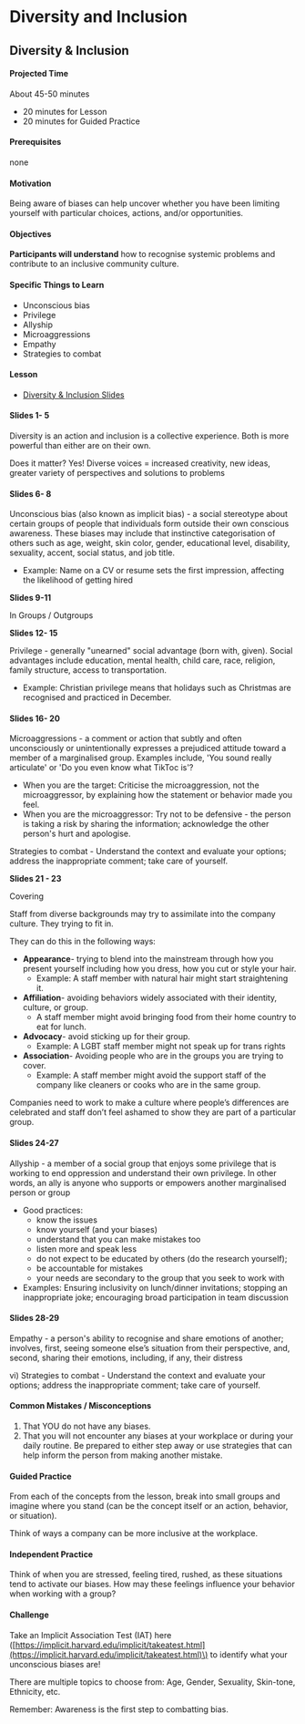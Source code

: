 # Diversity and Inclusion

## Diversity & Inclusion

#### Projected Time

About 45-50 minutes

* 20 minutes for Lesson
* 20 minutes for Guided Practice

#### Prerequisites

none

#### Motivation

Being aware of biases can help uncover whether you have been limiting yourself with particular choices, actions, and/or opportunities.

#### Objectives

**Participants will understand** how to recognise systemic problems and contribute to an inclusive community culture.

#### Specific Things to Learn

* Unconscious bias
* Privilege
* Allyship
* Microaggressions
* Empathy
* Strategies to combat

#### Lesson

* [Diversity & Inclusion Slides](https://docs.google.com/presentation/d/1gk-mLW_XpOYaEgDQX_s9NPulyuu6Fnd0szZc9Sv4WRY/edit?usp=sharing)

#### Slides 1- 5

Diversity is an action and inclusion is a collective experience. Both is more powerful than either are on their own.

Does it matter? Yes! Diverse voices = increased creativity, new ideas, greater variety of perspectives and solutions to problems

#### Slides 6- 8

Unconscious bias \(also known as implicit bias\) - a social stereotype about certain groups of people that individuals form outside their own conscious awareness. These biases may include that instinctive categorisation of others such as age, weight, skin color, gender, educational level, disability, sexuality, accent, social status, and job title.

* Example: Name on a CV or resume sets the first impression, affecting the likelihood of getting hired

**Slides 9-11**

In Groups / Outgroups 

**Slides 12- 15** 

Privilege - generally "unearned" social advantage \(born with, given\). Social advantages include education, mental health, child care, race, religion, family structure, access to transportation.

* Example: Christian privilege means that holidays such as Christmas are recognised and practiced in December.

#### Slides 16- 20

Microaggressions - a comment or action that subtly and often unconsciously or unintentionally expresses a prejudiced attitude toward a member of a marginalised group. Examples include, 'You sound really articulate' or 'Do you even know what TikToc is'?

* When you are the target: Criticise the microaggression, not the microaggressor, by explaining how the statement or behavior made you feel.
* When you are the microaggressor: Try not to be defensive - the person is taking a risk by sharing the information; acknowledge the other person's hurt and apologise.

Strategies to combat - Understand the context and evaluate your options; address the inappropriate comment; take care of yourself.

**Slides 21 - 23**

Covering

Staff from diverse backgrounds may try to assimilate into the company culture. They trying to fit in.  
  
They can do this in the following ways:

* **Appearance**- trying to blend into the mainstream through how you present yourself  including how you dress, how you cut or style your hair. 
  * Example: A staff member with natural hair might start straightening it. 
* **Affiliation**- avoiding behaviors widely associated with their identity, culture, or group. 
  * A staff member might avoid bringing food from their home country to eat for lunch.
* **Advocacy**-  avoid sticking up for their group.  
  * Example: A LGBT staff member might not speak up for trans rights
* **Association**- Avoiding people who are in the groups you are trying to cover. 
  * Example: A staff member might avoid the support staff of the company like cleaners or cooks who are in the same group.

Companies need to work to make a culture where people’s differences are celebrated and staff don’t feel ashamed to show they are part of a particular group. 

#### Slides 24-27

Allyship - a member of a social group that enjoys some privilege that is working to end oppression and understand their own privilege. In other words, an ally is anyone who supports or empowers another marginalised person or group

* Good practices: 
  * know the issues
  * know yourself \(and your biases\)
  * understand that you can make mistakes too
  * listen more and speak less
  * do not expect to be educated by others \(do the research yourself\); 
  * be accountable for mistakes 
  * your needs are secondary to the group that you seek to work with
* Examples: Ensuring inclusivity on lunch/dinner invitations; stopping an inappropriate joke; encouraging broad participation in team discussion

#### Slides 28-29

Empathy - a person's ability to recognise and share emotions of another; involves, first, seeing someone else’s situation from their perspective, and, second, sharing their emotions, including, if any, their distress

vi\) Strategies to combat - Understand the context and evaluate your options; address the inappropriate comment; take care of yourself.

#### Common Mistakes / Misconceptions

1. That YOU do not have any biases.
2. That you will not encounter any biases at your workplace or during your daily routine. Be prepared to either step away or use strategies that can help inform the person from making another mistake.

#### Guided Practice

From each of the concepts from the lesson, break into small groups and imagine where you stand \(can be the concept itself or an action, behavior, or situation\). 

Think of ways a company can be more inclusive at the workplace.

#### Independent Practice

Think of when you are stressed, feeling tired, rushed, as these situations tend to activate our biases. How may these feelings influence your behavior when working with a group? 

#### Challenge

Take an Implicit Association Test \(IAT\) here \([https://implicit.harvard.edu/implicit/takeatest.html](https://implicit.harvard.edu/implicit/takeatest.html)\) to identify what your unconscious biases are!

There are multiple topics to choose from: Age, Gender, Sexuality, Skin-tone, Ethnicity, etc.

Remember: Awareness is the first step to combatting bias.

